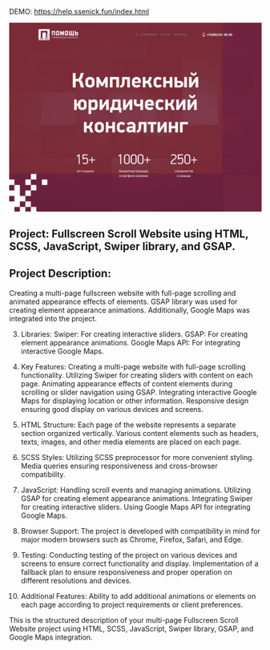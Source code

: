 DEMO: https://help.ssenick.fun/index.html

![Screenshot](https://github.com/ssenick/help/blob/main/help.png)

## Project: Fullscreen Scroll Website using HTML, SCSS, JavaScript, Swiper library, and GSAP.

## Project Description:

Creating a multi-page fullscreen website with full-page scrolling and animated appearance effects of elements. GSAP library was used for creating element appearance animations. Additionally, Google Maps was integrated into the project.

3. Libraries:
  Swiper: For creating interactive sliders.
  GSAP: For creating element appearance animations.
  Google Maps API: For integrating interactive Google Maps.

4. Key Features:
  Creating a multi-page website with full-page scrolling functionality.
  Utilizing Swiper for creating sliders with content on each page.
  Animating appearance effects of content elements during scrolling or slider navigation using GSAP.
  Integrating interactive Google Maps for displaying location or other information.
  Responsive design ensuring good display on various devices and screens.

5. HTML Structure:
  Each page of the website represents a separate section organized vertically.
  Various content elements such as headers, texts, images, and other media elements are placed on each page.
  
6. SCSS Styles:
  Utilizing SCSS preprocessor for more convenient styling.
  Media queries ensuring responsiveness and cross-browser compatibility.
  
7. JavaScript:
  Handling scroll events and managing animations.
  Utilizing GSAP for creating element appearance animations.
  Integrating Swiper for creating interactive sliders.
  Using Google Maps API for integrating Google Maps.
  
8. Browser Support:
  The project is developed with compatibility in mind for major modern browsers such as Chrome, Firefox, Safari, and Edge.
  
9. Testing:
  Conducting testing of the project on various devices and screens to ensure correct functionality and display.
  Implementation of a fallback plan to ensure responsiveness and proper operation on different resolutions and devices.
  
10. Additional Features:
  Ability to add additional animations or elements on each page according to project requirements or client preferences.

This is the structured description of your multi-page Fullscreen Scroll Website project using HTML, SCSS, JavaScript, Swiper library, GSAP, and Google Maps integration.
